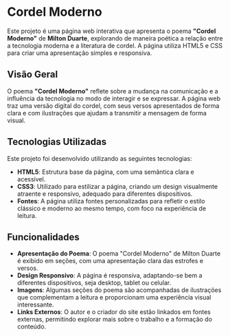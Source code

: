 # Cordel Moderno

Este projeto é uma página web interativa que apresenta o poema **"Cordel Moderno"** de **Milton Duarte**, explorando de maneira poética a relação entre a tecnologia moderna e a literatura de cordel. A página utiliza HTML5 e CSS para criar uma apresentação simples e responsiva.

## Visão Geral

O poema **"Cordel Moderno"** reflete sobre a mudança na comunicação e a influência da tecnologia no modo de interagir e se expressar. A página web traz uma versão digital do cordel, com seus versos apresentados de forma clara e com ilustrações que ajudam a transmitir a mensagem de forma visual.

## Tecnologias Utilizadas

Este projeto foi desenvolvido utilizando as seguintes tecnologias:

- **HTML5**: Estrutura base da página, com uma semântica clara e acessível.
- **CSS3**: Utilizado para estilizar a página, criando um design visualmente atraente e responsivo, adequado para diferentes dispositivos.
- **Fontes**: A página utiliza fontes personalizadas para refletir o estilo clássico e moderno ao mesmo tempo, com foco na experiência de leitura.

## Funcionalidades

- **Apresentação do Poema**: O poema "Cordel Moderno" de Milton Duarte é exibido em seções, com uma apresentação clara das estrofes e versos.
- **Design Responsivo**: A página é responsiva, adaptando-se bem a diferentes dispositivos, seja desktop, tablet ou celular.
- **Imagens**: Algumas seções do poema são acompanhadas de ilustrações que complementam a leitura e proporcionam uma experiência visual interessante.
- **Links Externos**: O autor e o criador do site estão linkados em fontes externas, permitindo explorar mais sobre o trabalho e a formação do conteúdo.
